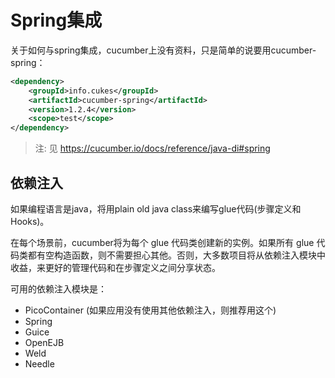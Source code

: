 Spring集成
=========

关于如何与spring集成，cucumber上没有资料，只是简单的说要用cucumber-spring：

```xml
<dependency>
    <groupId>info.cukes</groupId>
    <artifactId>cucumber-spring</artifactId>
    <version>1.2.4</version>
    <scope>test</scope>
</dependency>
```

> 注: 见 https://cucumber.io/docs/reference/java-di#spring

## 依赖注入

如果编程语言是java，将用plain old java class来编写glue代码(步骤定义和Hooks)。

在每个场景前，cucumber将为每个 glue 代码类创建新的实例。如果所有 glue 代码类都有空构造函数，则不需要担心其他。否则，大多数项目将从依赖注入模块中收益，来更好的管理代码和在步骤定义之间分享状态。

可用的依赖注入模块是：

- PicoContainer (如果应用没有使用其他依赖注入，则推荐用这个)
- Spring
- Guice
- OpenEJB
- Weld
- Needle







